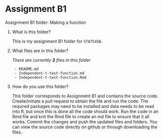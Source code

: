 # Assignment B1 

Assignment B1 folder: Making a function

1.  What is this folder?

    This is my assignment B1 folder for `STAT545B`.

2.  What files are in this folder?

    *There are currently* ***3*** *files in this folder*

         - README.md
         - Independent-t-test-function.md
         - Independent-t-test-function.Rmd

3.  How do you use this folder?

    This folder corresponds to Assignment B1 and contains the source code.
    Create/initiate a pull request to obtain the file and run the code.
    The required packages may need to be installed and data needs to be read into R, but once this is
    done all the code should work. Run the code in an Rmd file and knit the Rmd file to
    create an md file to ensure that it all works. Commit the changes
    and push the updated files and folders. You can view the source code directly on github or through downloading the
    files.
